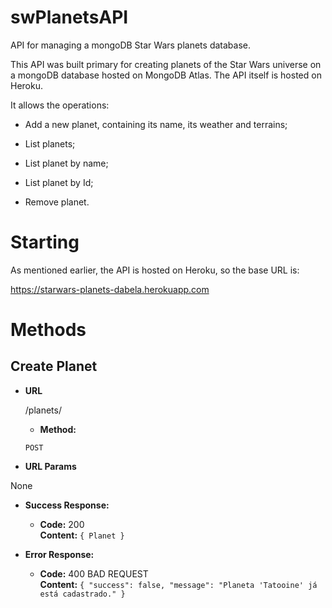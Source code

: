 # swPlanetsAPI
API for managing a mongoDB Star Wars planets database.

This API was built primary for creating planets of the Star Wars universe on a mongoDB database hosted on MongoDB Atlas. The API itself is hosted on Heroku.

It allows the operations:

- Add a new planet, containing its name, its weather and terrains;

- List planets;

- List planet by name;

- List planet by Id;

- Remove planet.

# Starting

As mentioned earlier, the API is hosted on Heroku, so the base URL is:

https://starwars-planets-dabela.herokuapp.com

# Methods

**Create Planet**
----

* **URL**

  /planets/
  
  * **Method:**

  `POST`
  
*  **URL Params**

  None

* **Success Response:**

  * **Code:** 200 <br />
    **Content:** `{ Planet }`
 
* **Error Response:**

  * **Code:** 400 BAD REQUEST <br />
    **Content:** 
    `{ "success": false,
    "message": "Planeta 'Tatooine' já está cadastrado." }`

